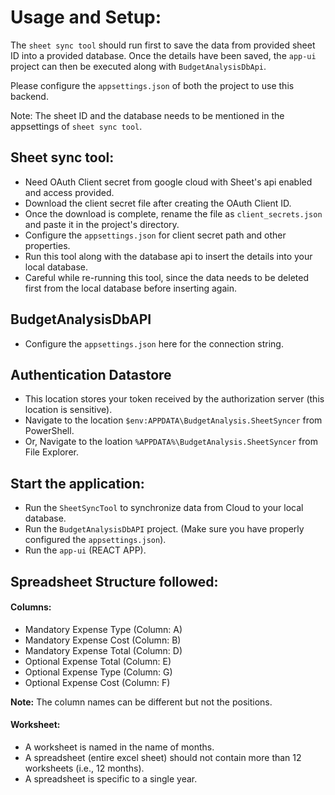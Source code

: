 # Usage and Setup:

The `sheet sync tool` should run first to save the data from provided sheet ID into a provided database. 
Once the details have been saved, the `app-ui` project can then be executed along with `BudgetAnalysisDbApi`.

Please configure the `appsettings.json` of both the project to use this backend.

Note: The sheet ID and the database needs to be mentioned in the appsettings of `sheet sync tool`.


## Sheet sync tool:

* Need OAuth Client secret from google cloud with Sheet's api enabled and access provided.
* Download the client secret file after creating the OAuth Client ID.
* Once the download is complete, rename the file as `client_secrets.json` and paste it in the project's directory.
* Configure the `appsettings.json` for client secret path and other properties.
* Run this tool along with the database api to insert the details into your local database.
* Careful while re-running this tool, since the data needs to be deleted first from the local database before inserting again.


## BudgetAnalysisDbAPI

* Configure the `appsettings.json` here for the connection string.


## Authentication Datastore

* This location stores your token received by the authorization server (this location is sensitive).
* Navigate to the location `$env:APPDATA\BudgetAnalysis.SheetSyncer` from PowerShell.
* Or, Navigate to the loation `%APPDATA%\BudgetAnalysis.SheetSyncer` from File Explorer.


## Start the application:

* Run the `SheetSyncTool` to synchronize data from Cloud to your local database.
* Run the `BudgetAnalysisDbAPI` project. (Make sure you have properly configured the `appsettings.json`).
* Run the `app-ui` (REACT APP).


## Spreadsheet Structure followed:

#### Columns:

* Mandatory Expense Type (Column: A)
* Mandatory Expense Cost (Column: B)
* Mandatory Expense Total (Column: D)
* Optional Expense Total (Column: E)
* Optional Expense Type (Column: G)
* Optional Expense Cost (Column: F)

**Note:** The column names can be different but not the positions.

#### Worksheet:

* A worksheet is named in the name of months.
* A spreadsheet (entire excel sheet) should not contain more than 12 worksheets (i.e., 12 months).
* A spreadsheet is specific to a single year.